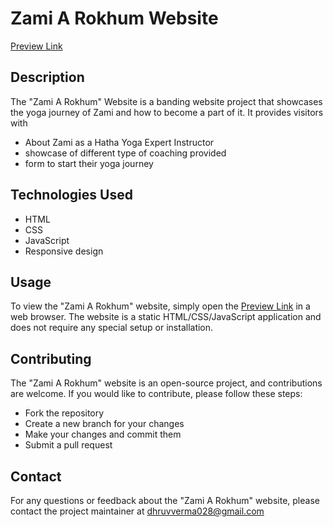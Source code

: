 # Zami A Rokhum Website
[Preview Link](https://yogajourneywithzami.com/)

## Description
The "Zami A Rokhum" Website is a banding website project that showcases the yoga journey of Zami and how to become a part of it. It provides visitors with 
- About Zami as a Hatha Yoga Expert Instructor
- showcase of different type of coaching provided
- form to start their yoga journey
 
## Technologies Used
- HTML
- CSS
- JavaScript
- Responsive design

## Usage
To view the "Zami A Rokhum" website, simply open the [Preview Link](https://yogajourneywithzami.com/) in a web browser. The website is a static HTML/CSS/JavaScript application and does not require any special setup or installation.

## Contributing
The "Zami A Rokhum" website is an open-source project, and contributions are welcome. If you would like to contribute, please follow these steps:
- Fork the repository
- Create a new branch for your changes
- Make your changes and commit them
- Submit a pull request

## Contact
For any questions or feedback about the "Zami A Rokhum" website, please contact the project maintainer at [dhruvverma028@gmail.com](mailto:dhruvverma028@gmail.com)
